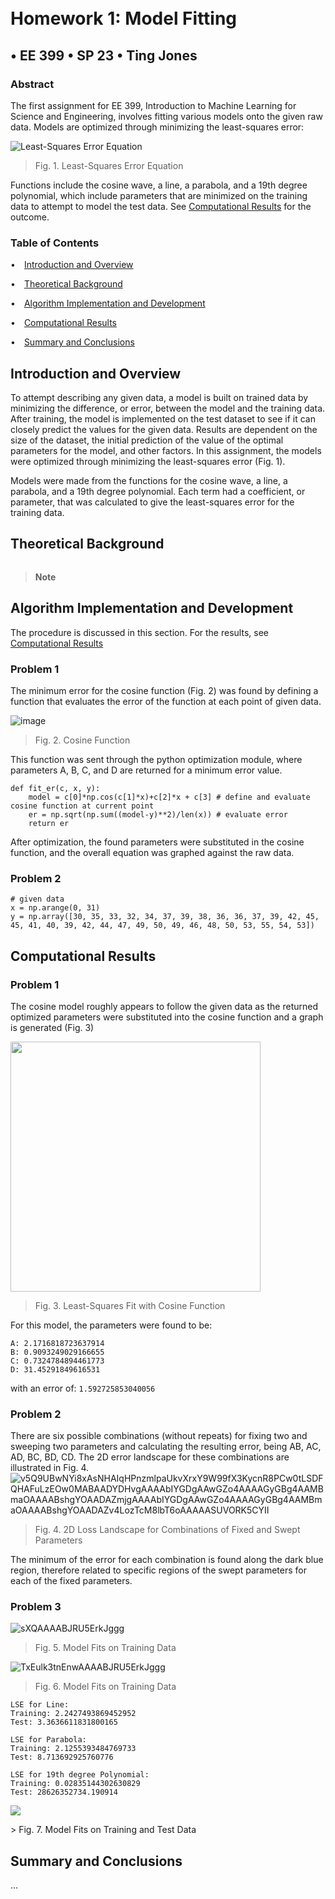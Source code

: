 
<h1><br>Homework 1: Model Fitting<br></h1>
<h2>• EE 399 • SP 23 • Ting Jones</h2>
<h3>Abstract</h3>
<p>The first assignment for EE 399, Introduction to Machine Learning for Science and Engineering, involves fitting various models onto the given raw data. Models are optimized through minimizing the least-squares error:</p>

<img src="https://media.discordapp.net/attachments/847715688273281034/1093792980327989268/image.png" alt="Least-Squares Error Equation">

>Fig. 1. Least-Squares Error Equation
<p>Functions include the cosine wave, a line, a parabola, and a 19th degree polynomial, which include parameters that are minimized on the training data to attempt to model the test data. See <a href="#Computational Results">Computational Results</a> for the outcome.</p>

<h3>Table of Contents</h3>
<p> •&emsp;<a href="#Introduction and Overview">Introduction and Overview</a></p>
<p> •&emsp;<a href="#Theoretical Background">Theoretical Background</a></p>
<p> •&emsp;<a href="#Algorithm Implementation and Development">Algorithm Implementation and Development</a></p>
<p> •&emsp;<a href="#Computational Results">Computational Results</a></p>
<p> •&emsp;<a href="#Summary and Conclusions">Summary and Conclusions</a></p>

## Introduction and Overview
To attempt describing any given data, a model is built on trained data by minimizing the difference, or error, between the model and the training data. After training, the model is implemented on the test dataset to see if it can closely predict the values for the given data. Results are dependent on the size of the dataset, the initial prediction of the value of the optimal parameters for the model, and other factors.
In this assignment, the models were optimized through minimizing the least-squares error (Fig. 1).</p>
<p>Models were made from the functions for the cosine wave, a line, a parabola, and a 19th degree polynomial. Each term had a coefficient, or parameter, that was calculated to give the least-squares error for the training data.

## Theoretical Background


```code sample
```

> **Note**

## Algorithm Implementation and Development
The procedure is discussed in this section. For the results, see <a href="#Computational Results">Computational Results</a>
### Problem 1
The minimum error for the cosine function (Fig. 2) was found by defining a function that evaluates the error of the function at each point of given data.

![image](https://user-images.githubusercontent.com/114551272/230567103-a3a254bb-7c5f-477e-9e71-94e4189d37ce.png)
> Fig. 2. Cosine Function

This function was sent through the python optimization module, where parameters A, B, C, and D are returned for a minimum error value.
```
def fit_er(c, x, y):
    model = c[0]*np.cos(c[1]*x)+c[2]*x + c[3] # define and evaluate cosine function at current point
    er = np.sqrt(np.sum((model-y)**2)/len(x)) # evaluate error
    return er
```
After optimization, the found parameters were substituted in the cosine function, and the overall equation was graphed against the raw data.

### Problem 2



```
# given data
x = np.arange(0, 31)
y = np.array([30, 35, 33, 32, 34, 37, 39, 38, 36, 36, 37, 39, 42, 45, 45, 41, 40, 39, 42, 44, 47, 49, 50, 49, 46, 48, 50, 53, 55, 54, 53])
```
## Computational Results
### Problem 1
The cosine model roughly appears to follow the given data as the returned optimized parameters were substituted into the cosine function and a graph is generated (Fig. 3)
<p><img src="https://media.discordapp.net/attachments/847715688273281034/1093804058076270592/zyCXKlaN169YEBgayePFiq0MTERdT15KIeJSEhAQmTpzIzJkzCQgIwMvLi5kzZ7J69WomT55sdXgi4mJqkRERERGPpRYZERER8VhKZERERMRjKZERERERj6VERkRERDyWEhkRERHxWEpkRERExGMpkRERERGPpURGREREPJYSGREREfFYSmRERETEYymREREREYlREZEREQ81v8DGuq7Z2zupEAAAAAASUVORK5CYII.png" width=400></p>

> Fig. 3. Least-Squares Fit with Cosine Function

For this model, the parameters were found to be:
```
A: 2.1716818723637914
B: 0.9093249029166655
C: 0.7324784894461773
D: 31.45291849616531
```
with an error of: ```1.592725853040056```

### Problem 2
There are six possible combinations (without repeats) for fixing two and sweeping two parameters and calculating the resulting error, being AB, AC, AD, BC, BD, CD. The 2D error landscape for these combinations are illustrated in Fig. 4.
![v5Q9UBwNYi8xAsNHAIqHPnzmlpaUkvXrxY9W99fX3KycnR8PCw0tLSDFQHAFuLzEOw0MABAADYDHvgAAAAbIYGDgAAwGZo4AAAAGyGBg4AAMBmaOAAAABshgYOAADAZmjgAAAAbIYGDgAAwGZo4AAAAGyGBg4AAMBmaOAAAABshgYOAADAZv4LozTcM8lbT6oAAAAASUVORK5CYII](https://user-images.githubusercontent.com/114551272/230568691-3ad852b1-0d53-4986-a690-21b72795a070.png)
> Fig. 4. 2D Loss Landscape for Combinations of Fixed and Swept Parameters

The minimum of the error for each combination is found along the dark blue region, therefore related to specific regions of the swept parameters for each of the fixed parameters.

### Problem 3

![sXQAAAABJRU5ErkJggg](https://user-images.githubusercontent.com/114551272/230569544-d414d59f-feb7-4eee-8dd3-6dfe9f04d6ff.png)
> Fig. 5. Model Fits on Training Data

![TxEulk3tnEnwAAAABJRU5ErkJggg](https://user-images.githubusercontent.com/114551272/230569734-ec405486-f9a9-430e-a9c2-b131d176c7a3.png)
> Fig. 6. Model Fits on Training Data

```
LSE for Line:
Training: 2.2427493869452952
Test: 3.3636611831800165 

LSE for Parabola:
Training: 2.1255393484769733
Test: 8.713692925760776 

LSE for 19th degree Polynomial:
Training: 0.02835144302630829
Test: 28626352734.190914
```


<p><img src="https://media.discordapp.net/attachments/847715688273281034/1093809847406956635/t73ucAgG2Cv3giBQX09fUVDw8P0el0otlsxmg0it1uF7e3t3mfBkBJ2SY4J6SggAaDQUyn09hut1Gr1aLf70ej0YjX19e8TwOgpGwTnPPXPiiY5XIZo9EoJpNJ1Ov1qFQqMZlMYrVaxXg8zvs8AErINsFvnkgBAAAk8kQKAAAgkZACAABIJKQAAAASCSkAAIBEQgoAACCRkAIAAEgkpAAAABIJKQAAgERCCgAAIJGQAgAASCSkAAAAEn0DLiAINDiuCucAAAAASUVORK5CYII.png" </img></p>
> Fig. 7. Model Fits on Training and Test Data

## Summary and Conclusions
...
